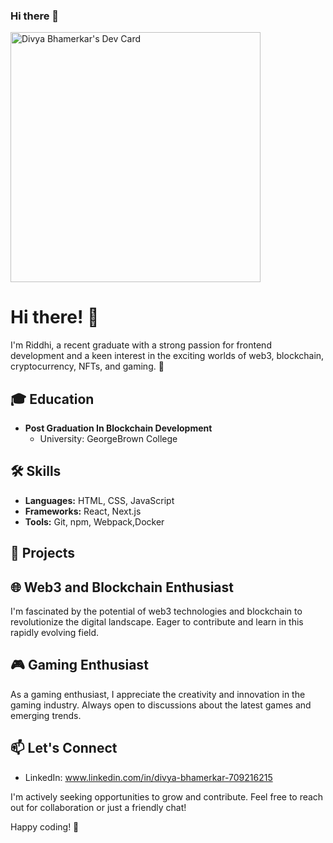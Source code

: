 ### Hi there 👋

<a href="https://app.daily.dev/riddhi1622"><img src="https://api.daily.dev/devcards/f4da390faedd4e5d8394371b3ec542fb.png?r=l2y" width="400" alt="Divya Bhamerkar's Dev Card"/></a>

# Hi there! 👋

I'm Riddhi, a recent graduate with a strong passion for frontend development and a keen interest in the exciting worlds of web3, blockchain, cryptocurrency, NFTs, and gaming. 🚀

## 🎓 Education

- **Post Graduation In Blockchain Development**
  - University: GeorgeBrown College
  

## 🛠️ Skills

- **Languages:** HTML, CSS, JavaScript
- **Frameworks:** React, Next.js
- **Tools:** Git, npm, Webpack,Docker

## 💼 Projects



## 🌐 Web3 and Blockchain Enthusiast

I'm fascinated by the potential of web3 technologies and blockchain to revolutionize the digital landscape. Eager to contribute and learn in this rapidly evolving field.

## 🎮 Gaming Enthusiast

As a gaming enthusiast, I appreciate the creativity and innovation in the gaming industry. Always open to discussions about the latest games and emerging trends.

## 📫 Let's Connect

- LinkedIn: www.linkedin.com/in/divya-bhamerkar-709216215

I'm actively seeking opportunities to grow and contribute. Feel free to reach out for collaboration or just a friendly chat!

Happy coding! 🚀
